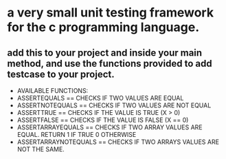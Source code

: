 # a very small unit testing framework for the c programming language.
## add this to your project and inside your main method, and use the functions provided to add testcase to your project.

 *  AVAILABLE FUNCTIONS:
 *  ASSERTEQUALS == CHECKS IF TWO VALUES ARE EQUAL
 *  ASSERTNOTEQUALS == CHECKS IF TWO VALUES ARE NOT EQUAL
 *  ASSERTTRUE == CHECKS IF THE VALUE IS TRUE (X > 0)
 *  ASSERTFALSE == CHECKS IF THE VALUE IS FALSE (X == 0)
 *  ASSERTARRAYEQUALS == CHECKS IF TWO ARRAY VALUES ARE EQUAL. RETURN 1 IF TRUE 0 OTHERWISE
 *  ASSERTARRAYNOTEQUALS == CHECKS IF TWO ARRAYS VALUES ARE NOT THE SAME.
